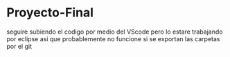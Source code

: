 # Proyecto-Final
seguire subiendo el codigo por medio del VScode pero lo estare trabajando por eclipse asi
que probablemente no funcione si se exportan las carpetas por el git 